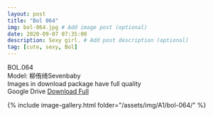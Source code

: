 ```yaml
---
layout: post
title: "Bol 064"
img: bol-064.jpg # Add image post (optional)
date: 2020-09-07 07:35:00
description: Sexy girl. # Add post description (optional)
tag: [cute, sexy, Bol]
---
```

BOL.064  
Model: 柳侑绮Sevenbaby                                                        
Images in download package have full quality                    
Google Drive [Download Full](http://gestyy.com/eefQpR)

{% include image-gallery.html folder="/assets/img/A1/bol-064/" %}
